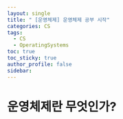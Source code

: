 ```yaml
---
layout: single
title: " [운영체제] 운영체제 공부 시작"
categories: CS
tags:
  - CS
  - OperatingSystems
toc: true
toc_sticky: true
author_profile: false
sidebar:
---
```

# 운영체제란 무엇인가?

